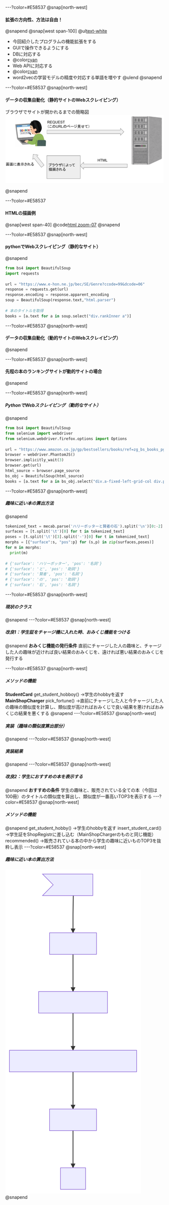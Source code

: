 ---?color=#E58537
@snap[north-west]
#### **拡張の方向性、方法は自由！**
@snapend
@snap[west span-100]
@ul[text-white](false)
- 今回紹介したプログラムの機能拡張をする
- GUIで操作できるようにする
- DBに対応する
- @color[cyan](***データの取得方法を工夫する（Webスクレイピング）***)
- Web APIに対応する
- @color[cyan](***形態素解析を用いた自然言語処理***)
- word2vecの学習モデルの精度や対応する単語を増やす
@ulend
@snapend

---?color=#E58537
@snap[north-west]
#### **データの収集自動化（静的サイトのWebスクレイピング）**
ブラウザでサイトが開かれるまでの簡略図
![WEB Flow](assets/img/static_website_flow.png)

@snapend

---?color=#E58537
#### **HTMLの描画例**
@snap[west span-40]
@code[html zoom-07](hoge.html)
@snapend

---?color=#E58537
@snap[north-west]
#### **pythonでWebスクレイピング（静的なサイト）**
@snapend
```python
from bs4 import BeautifulSoup
import requests

url = "https://www.e-hon.ne.jp/bec/SE/Genre?ccode=99&dcode=06"
response = requests.get(url)
response.encoding = response.apparent_encoding
soup = BeautifulSoup(response.text,"html.parser")

# 本のタイトルを取得
books = [a.text for a in soup.select("div.rankInner a")]
```
---?color=#E58537
@snap[north-west]
#### **データの収集自動化（動的サイトのWebスクレイピング）**
@snapend

---?color=#E58537
@snap[north-west]
#### **先程の本のランキングサイトが動的サイトの場合**
@snapend

---?color=#E58537
@snap[north-west]
##### **PythonでWebスクレイピング（動的なサイト）**
@snapend
```python
from bs4 import BeautifulSoup
from selenium import webdriver
from selenium.webdriver.firefox.options import Options

url = "https://www.amazon.co.jp/gp/bestsellers/books/ref=zg_bs_books_pg_1?ie=UTF8&pg=1"
browser = webdriver.PhantomJS()
browser.implicitly_wait(3)
browser.get(url)
html_source = browser.page_source
bs_obj = BeautifulSoup(html_source)
books = [a.text for a in bs_obj.select("div.a-fixed-left-grid-col div.p13n-sc-truncated")]
```

---?color=#E58537
@snap[north-west]
##### **趣味に近い本の算出方法**
@snapend
```python
tokenized_text = mecab.parse('ハリーポッターと賢者の石').split('\n')[0:-2]
surfaces = [t.split('\t')[0] for t in tokenized_text]
poses = [t.split('\t')[3].split('-')[0] for t in tokenized_text]
morphs = [{"surface":s, "pos":p} for (s,p) in zip(surfaces,poses)]
for m in morphs:
  print(m)

# {'surface': 'ハリーポッター', 'pos': '名詞'}
# {'surface': 'と', 'pos': '助詞'}
# {'surface': '賢者', 'pos': '名詞'}
# {'surface': 'の', 'pos': '助詞'}
# {'surface': '石', 'pos': '名詞'}
```
---?color=#E58537
@snap[north-west]
##### **現状のクラス**
@snapend
---?color=#E58537
@snap[north-west]
##### **改良1：学生証をチャージ機に入れた時、おみくじ機能をつける**
@snapend
**おみくじ機能の発行条件**
直前にチャージした人の趣味と、チャージした人の趣味が近ければ良い結果のおみくじを、遠ければ悪い結果のおみくじを発行する

---?color=#E58537
@snap[north-west]
##### **メソッドの機能**
**StudentCard**
get_student_hobboy()
→学生のhobbyを返す
**MainShopCharger**
pick_fortune()
→直前にチャージした人と今チャージした人の趣味の類似度を計算し、類似度が高ければおみくじで良い結果を悪ければおみくじの結果を悪くする
@snapend
---?color=#E58537
@snap[north-west]
##### **実装（趣味の類似度算出部分）**
@snapend
---?color=#E58537
@snap[north-west]
##### **実装結果**
@snapend
---?color=#E58537
@snap[north-west]
##### **改良2：学生におすすめの本を表示する**
@snapend
**おすすめの条件**
学生の趣味と、販売されている全ての本（今回は100冊）のタイトルの類似度を算出し、類似度が一番高いTOP3を表示する
---?color=#E58537
@snap[north-west]
##### **メソッドの機能**
@snapend
get_student_hobby()
→学生のhobbyを返す
insert_student_card()
→学生証をShopRegistrに差し込む（MainShopChargerのものと同じ機能）
recommended()
→販売されている本の中から学生の趣味に近いものTOP3を抜粋し表示
---?color=#E58537
@snap[north-west]
##### **趣味に近い本の算出方法**
![Book_Cal_Flow](assets/img/book_cal_flow.svg)
@snapend
